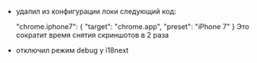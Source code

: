- удалил из конфигурации локи следующий код:
    
    "chrome.iphone7": {
        "target": "chrome.app",
        "preset": "iPhone 7"
    }
Это сократит время снятия скриншотов в 2 раза

- отключил режим debug у i18next
